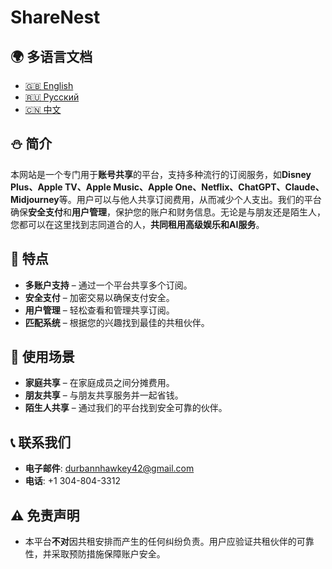 # ShareNest
## 🌍 多语言文档
- [🇬🇧 English](https://github.com/share-nest/.github/edit/main/profile/README-EN.md)
- [🇷🇺 Русский](https://github.com/share-nest/.github/edit/main/profile/README-RU.md)
- [🇨🇳 中文](https://github.com/share-nest/.github/edit/main/profile/README.md)

## ⛄ 简介
本网站是一个专门用于**账号共享**的平台，支持多种流行的订阅服务，如**Disney Plus、Apple TV、Apple Music、Apple One、Netflix、ChatGPT、Claude、Midjourney**等。用户可以与他人共享订阅费用，从而减少个人支出。我们的平台确保**安全支付**和**用户管理**，保护您的账户和财务信息。无论是与朋友还是陌生人，您都可以在这里找到志同道合的人，**共同租用高级娱乐和AI服务**。

## 🌟 特点
- **多账户支持** – 通过一个平台共享多个订阅。
- **安全支付** – 加密交易以确保支付安全。
- **用户管理** – 轻松查看和管理共享订阅。
- **匹配系统** – 根据您的兴趣找到最佳的共租伙伴。

## 🎯 使用场景
- **家庭共享** – 在家庭成员之间分摊费用。
- **朋友共享** – 与朋友共享服务并一起省钱。
- **陌生人共享** – 通过我们的平台找到安全可靠的伙伴。

## 📞 联系我们
- **电子邮件**: durbannhawkey42@gmail.com
- **电话**: +1 304-804-3312

## ⚠️ 免责声明
- 本平台**不对**因共租安排而产生的任何纠纷负责。用户应验证共租伙伴的可靠性，并采取预防措施保障账户安全。
